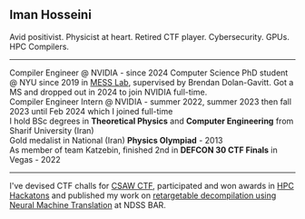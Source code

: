 ## Iman Hosseini
Avid positivist. Physicist at heart. Retired CTF player. Cybersecurity. GPUs. HPC Compilers.
_________________
Compiler Engineer @ NVIDIA - since 2024
Computer Science PhD student @ NYU since 2019 in [MESS Lab](https://messlab.moyix.net/), supervised by Brendan Dolan-Gavitt. Got a MS and dropped out in 2024 to join NVIDIA full-time. </br>
Compiler Engineer Intern @ NVIDIA - summer 2022, summer 2023 then fall 2023 until Feb 2024 which I joined full-time </br>
I hold BSc degrees in **Theoretical Physics** and **Computer Engineering** from Sharif University (Iran) </br>
Gold medalist in National (Iran) **Physics Olympiad** - 2013 </br> 
As member of team Katzebin, finished 2nd in **DEFCON 30 CTF Finals** in Vegas - 2022 </br>
_________________
I've devised CTF challs for [CSAW CTF](https://blog.osiris.cyber.nyu.edu/2020/12/01/cuda-reversing/), participated and won awards in [HPC Hackatons](https://community.arm.com/arm-community-blogs/b/high-performance-computing-blog/posts/aws-arm-ahug-hpc-cloud-hackathon) and published my work on [retargetable decompilation using Neural Machine Translation](https://www.ndss-symposium.org/ndss-paper/auto-draft-298/) at NDSS BAR. 
